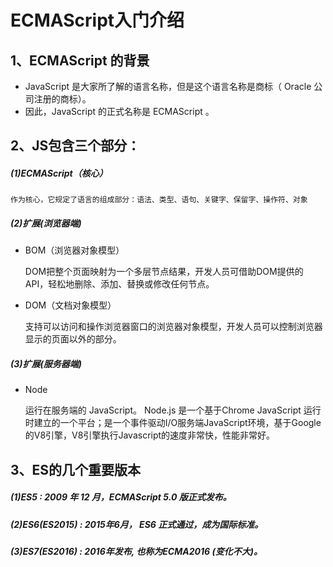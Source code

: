
# ECMAScript入门介绍
## 1、ECMAScript 的背景
+ JavaScript 是大家所了解的语言名称，但是这个语言名称是商标（ Oracle 公司注册的商标）。
+ 因此，JavaScript 的正式名称是 ECMAScript 。
## 2、JS包含三个部分：
##### (1)ECMAScript（核心）
    作为核心，它规定了语言的组成部分：语法、类型、语句、关键字、保留字、操作符、对象
#####  (2)扩展(浏览器端)
+ BOM（浏览器对象模型）

    DOM把整个页面映射为一个多层节点结果，开发人员可借助DOM提供的API，轻松地删除、添加、替换或修改任何节点。
+ DOM（文档对象模型）

    支持可以访问和操作浏览器窗口的浏览器对象模型，开发人员可以控制浏览器显示的页面以外的部分。
#####  (3)扩展(服务器端)
+ Node

    运行在服务端的 JavaScript。
    Node.js 是一个基于Chrome JavaScript 运行时建立的一个平台；是一个事件驱动I/O服务端JavaScript环境，基于Google的V8引擎，V8引擎执行Javascript的速度非常快，性能非常好。
## 3、ES的几个重要版本
##### (1)ES5 : 2009 年 12 月，ECMAScript 5.0 版正式发布。
##### (2)ES6(ES2015) : 2015年6月， ES6 正式通过，成为国际标准。
##### (3)ES7(ES2016) : 2016年发布, 也称为ECMA2016  (变化不大)。


